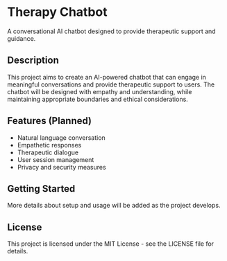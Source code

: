 # Therapy Chatbot

A conversational AI chatbot designed to provide therapeutic support and guidance.

## Description

This project aims to create an AI-powered chatbot that can engage in meaningful conversations and provide therapeutic support to users. The chatbot will be designed with empathy and understanding, while maintaining appropriate boundaries and ethical considerations.

## Features (Planned)

- Natural language conversation
- Empathetic responses
- Therapeutic dialogue
- User session management
- Privacy and security measures

## Getting Started

More details about setup and usage will be added as the project develops.

## License

This project is licensed under the MIT License - see the LICENSE file for details. 